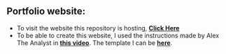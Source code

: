 ## Portfolio website:

- To visit the website this repository is hosting, __[Click Here](FawzyAlmatary.github.io)__
- To be able to create this website, I used the instructions made by Alex The Analyst in __[this video](https://www.youtube.com/watch?v=ocdwh0KYeUs)__. The template I can be __[here](https://html5up.net/prologue)__.
